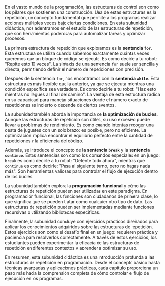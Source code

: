 En el vasto mundo de la programación, las estructuras de control son como los pilares que sostienen una construcción. Una de estas estructuras es la repetición, un concepto fundamental que permite a los programas realizar acciones múltiples veces bajo ciertas condiciones. En esta subunidad didáctica, nos adentramos en el estudio de las estructuras de repetición, que son herramientas poderosas para automatizar tareas y optimizar procesos.

La primera estructura de repetición que exploramos es la **sentencia `for`**. Esta estructura se utiliza cuando sabemos exactamente cuántas veces queremos que un bloque de código se ejecute. Es como decirle a tu robot: "Repite esto 10 veces". La sintaxis de una sentencia `for` suele ser sencilla y directa, permitiendo definir el número de repeticiones con precisión.

Después de la sentencia `for`, nos encontramos con la **sentencia `while`**. Esta estructura es más flexible que la anterior, ya que se ejecuta mientras una condición específica sea verdadera. Es como decirle a tu robot: "Haz esto mientras no llegues al final del camino". La ventaja de esta estructura radica en su capacidad para manejar situaciones donde el número exacto de repeticiones es incierto o depende de ciertos eventos.

La subunidad también aborda la importancia de **la optimización de bucles**. Aunque las estructuras de repetición son útiles, su uso excesivo puede llevar a problemas de rendimiento. Es como cuando intentas recoger una cesta de juguetes con un solo brazo: es posible, pero no eficiente. La optimización implica encontrar el equilibrio perfecto entre la cantidad de repeticiones y la eficiencia del código.

Además, se introduce el concepto de **la sentencia `break`** y la **sentencia `continue`**. Estas sentencias son como los comandos especiales en un juego: `break` es como decirle a tu robot: "Detente todo ahora", mientras que `continue` es como decirle: "Pasa al siguiente turno, pero no hagas nada más". Son herramientas valiosas para controlar el flujo de ejecución dentro de los bucles.

La subunidad también explora la **programación funcional** y cómo las estructuras de repetición pueden ser utilizadas en este paradigma. En programación funcional, las funciones son ciudadanos de primera clase, lo que significa que se pueden tratar como cualquier otro tipo de dato. Las estructuras de repetición pueden ser implementadas mediante funciones recursivas o utilizando bibliotecas específicas.

Finalmente, la subunidad concluye con ejercicios prácticos diseñados para aplicar los conocimientos adquiridos sobre las estructuras de repetición. Estos ejercicios son como el desafío final en un juego: requieren práctica y paciencia para resolverlos correctamente. A través de estos ejercicios, los estudiantes pueden experimentar la eficacia de las estructuras de repetición en diferentes contextos y aprender a optimizar su uso.

En resumen, esta subunidad didáctica es una introducción profunda a las estructuras de repetición en programación. Desde el concepto básico hasta técnicas avanzadas y aplicaciones prácticas, cada capítulo proporciona un paso más hacia la comprensión completa de cómo controlar el flujo de ejecución en los programas.
